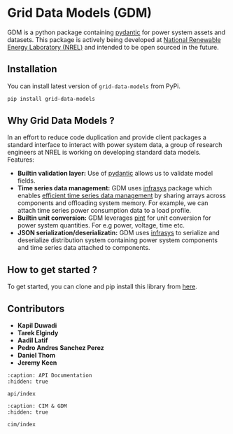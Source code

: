 # Grid Data Models (GDM)

GDM is a python package containing [pydantic](https://docs.pydantic.dev/latest/) for power system assets and datasets. This package is actively being developed at [National Renewable Energy Laboratory (NREL)](https://www.nrel.gov/) and intended to be open sourced in the future.

## Installation

You can install latest version of `grid-data-models` from PyPi.

```bash
pip install grid-data-models
```


## Why Grid Data Models ?

In an effort to reduce code duplication and provide client packages a standard interface to interact with power system data, a group of 
research engineers at NREL is working on developing standard data models. Features:

- **Builtin validation layer:** Use of [pydantic](https://docs.pydantic.dev/latest/) allows us to validate model fields.
- **Time series data management:** GDM uses [infrasys](https://github.nrel.gov/CADET/infrastructure_systems) package which enables [efficient time series data management](https://nrel.github.io/infrasys/explanation/time_series.html) by sharing arrays across components and offloading system memory. For example, we can attach time series power consumption data to a load profile.
- **Builtin unit conversion:** GDM leverages [pint](https://pint.readthedocs.io/en/stable/) for unit conversion for power system quantities. For e.g power, voltage, time etc.
- **JSON serialization/deserializatin:** GDM uses [infrasys](https://github.nrel.gov/CADET/infrastructure_systems) to serialize and deserialize distribution system containing power system components and time series data attached to components.

## How to get started ?

To get started, you can clone and pip install this library from [here](https://github.nrel.gov/CADET/grid-data-models).


## Contributors

- **Kapil Duwadi**
- **Tarek Elgindy**
- **Aadil Latif**
- **Pedro Andres Sanchez Perez**
- **Daniel Thom**
- **Jeremy Keen**


```{toctree}
:caption: API Documentation
:hidden: true

api/index
```

```{toctree}
:caption: CIM & GDM
:hidden: true

cim/index
```
